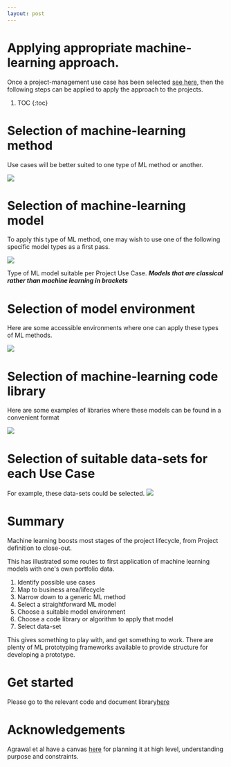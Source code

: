```yaml
---
layout: post
---
```


# Applying appropriate machine-learning approach.

Once a project-management use case has been selected [see here](https://lawrencerowland.github.io/ML-for-portfolios.html), then the following steps can be applied to apply the approach to the projects.

1. TOC
{:toc}

# Selection of machine-learning method 
Use cases will be better suited to one type of ML method or another.

![](/images/2020-05-08-Applying-appropriate-machine-learning-approach/2020-02-subgraph-use-case-to-ML-type.png)

# Selection of machine-learning model
To apply this type of ML method, one may wish to use one of the following specific model types as a first pass. 

![](/images/2020-05-08-Applying-appropriate-machine-learning-approach/2020-02-subgraph-project-use-case-to-ML-model.png)

Type of ML model suitable per Project Use Case. 
***Models that are classical rather than machine learning in brackets***
  
# Selection of model environment
Here are some accessible environments where one can apply these types of ML methods. 

![](/images/2020-05-08-Applying-appropriate-machine-learning-approach/2020-02-ML-project-use-case-subgraph-for-environments.png)

# Selection of machine-learning code library
Here are some examples of libraries where these models can be found in a convenient format

![](/images/2020-05-08-Applying-appropriate-machine-learning-approach/2020-02-subgraph-ML-models-to-library.png) 


# Selection of suitable data-sets for each Use Case
For example, these data-sets could be selected. 
![](/images/2020-05-08-Applying-appropriate-machine-learning-approach/2020-02-subgraph-ML-model-to-data.png)

# Summary 
Machine learning boosts most stages of the project lifecycle, from Project definition to close-out.

This has illustrated some routes to first application of machine learning models with one's own portfolio data. 

1. Identify possible use cases
1. Map  to business area/lifecycle
1. Narrow down to a generic ML method
1. Select a straightforward ML model
1. Choose a suitable model environment
1. Choose a code library or algorithm to apply that model
1. Select data-set

This gives something to play with, and get something to work. There are plenty of ML prototyping frameworks available to provide structure for developing a prototype.

# Get started
Please go to the relevant code and document library[here](https://github.com/lawrencerowland/Machine-learning-for-project-portfolios)


# Acknowledgements
Agrawal et al have a canvas [here](https://predictionmachines.ai) for planning it at high level, understanding purpose and constraints.
